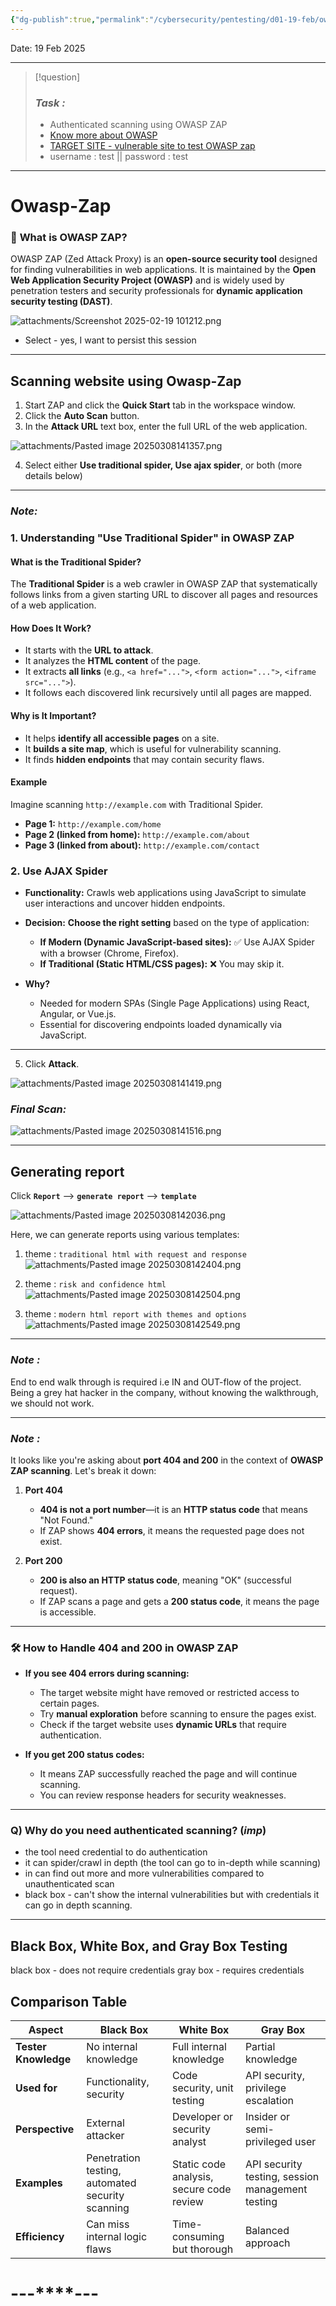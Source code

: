 ```yaml
---
{"dg-publish":true,"permalink":"/cybersecurity/pentesting/d01-19-feb/owasp-zap/"}
---
```


Date: 19 Feb 2025

---

> [!question]
> ### *Task :*
> - Authenticated scanning using OWASP ZAP
> - [Know more about OWASP](https://www.hackerone.com/knowledge-center/owasp-zap-6-key-capabilities-and-quick-tutorial)
> - [TARGET SITE - vulnerable site to test OWASP zap](http://testphp.vulnweb.com/)
> - username : test || password : test


---
# **Owasp-Zap**

### 🔐 **What is OWASP ZAP?**

OWASP ZAP (Zed Attack Proxy) is an **open-source security tool** designed for finding vulnerabilities in web applications. It is maintained by the **Open Web Application Security Project (OWASP)** and is widely used by penetration testers and security professionals for **dynamic application security testing (DAST)**.


![attachments/Screenshot 2025-02-19 101212.png](/img/user/Cybersecurity/attachments/Screenshot%202025-02-19%20101212.png)

- Select - yes, I want to persist this session

---

## **Scanning website using Owasp-Zap**

1. Start ZAP and click the **Quick Start** tab in the workspace window.
2. Click the **Auto Scan** button.
3. In the **Attack URL** text box, enter the full URL of the web application.

![attachments/Pasted image 20250308141357.png](/img/user/Cybersecurity/Pentesting/attachments/Pasted%20image%2020250308141357.png)

4. Select either **Use traditional spider, Use ajax spider**, or both (more details below)
---
### *Note:*
### **1. Understanding "Use Traditional Spider" in OWASP ZAP**

#### **What is the Traditional Spider?**

The **Traditional Spider** is a web crawler in OWASP ZAP that systematically follows links from a given starting URL to discover all pages and resources of a web application.

#### **How Does It Work?**

- It starts with the **URL to attack**.
- It analyzes the **HTML content** of the page.
- It extracts **all links** (e.g., `<a href="...">`, `<form action="...">`, `<iframe src="...">`).
- It follows each discovered link recursively until all pages are mapped.

#### **Why is It Important?**

- It helps **identify all accessible pages** on a site.
- It **builds a site map**, which is useful for vulnerability scanning.
- It finds **hidden endpoints** that may contain security flaws.

#### **Example**

Imagine scanning `http://example.com` with Traditional Spider.
- **Page 1:** `http://example.com/home`
- **Page 2 (linked from home):** `http://example.com/about`    
- **Page 3 (linked from about):** `http://example.com/contact`

### **2. Use AJAX Spider**

- **Functionality:** Crawls web applications using JavaScript to simulate user interactions and uncover hidden endpoints.
    
- **Decision:** **Choose the right setting** based on the type of application:
    - **If Modern (Dynamic JavaScript-based sites):** ✅ Use AJAX Spider with a browser (Chrome, Firefox).
    - **If Traditional (Static HTML/CSS pages):** ❌ You may skip it.
        
- **Why?**
    - Needed for modern SPAs (Single Page Applications) using React, Angular, or Vue.js.
    - Essential for discovering endpoints loaded dynamically via JavaScript.
---

5. Click **Attack**.

![attachments/Pasted image 20250308141419.png](/img/user/Cybersecurity/Pentesting/attachments/Pasted%20image%2020250308141419.png)

### *Final Scan:*

![attachments/Pasted image 20250308141516.png](/img/user/Cybersecurity/Pentesting/attachments/Pasted%20image%2020250308141516.png)

---
## **Generating report**

 Click **`Report`** --> **`generate report`** --> **`template`**
 
![attachments/Pasted image 20250308142036.png](/img/user/Cybersecurity/Pentesting/attachments/Pasted%20image%2020250308142036.png)

Here, we can generate reports using various templates:
1. theme : `traditional html with request and response`
   ![attachments/Pasted image 20250308142404.png](/img/user/Cybersecurity/Pentesting/attachments/Pasted%20image%2020250308142404.png)

2. theme : `risk and confidence html`
   ![attachments/Pasted image 20250308142504.png](/img/user/Cybersecurity/Pentesting/attachments/Pasted%20image%2020250308142504.png)

3. theme : `modern html report with themes and options`
   ![attachments/Pasted image 20250308142549.png](/img/user/Cybersecurity/Pentesting/attachments/Pasted%20image%2020250308142549.png)

---
### *Note :*
End to end walk through is required i.e IN and OUT-flow of the project. Being a grey hat hacker in the company, without knowing the walkthrough, we should not work.

----
### *Note :*

It looks like you're asking about **port 404 and 200** in the context of **OWASP ZAP scanning**. Let's break it down:

1. **Port 404**
    
    - **404 is not a port number**—it is an **HTTP status code** that means "Not Found."
    - If ZAP shows **404 errors**, it means the requested page does not exist.
2. **Port 200**
    
    - **200 is also an HTTP status code**, meaning "OK" (successful request).
    - If ZAP scans a page and gets a **200 status code**, it means the page is accessible.


---

### 🛠 **How to Handle 404 and 200 in OWASP ZAP**

- **If you see 404 errors during scanning:**
    
    - The target website might have removed or restricted access to certain pages.
    - Try **manual exploration** before scanning to ensure the pages exist.
    - Check if the target website uses **dynamic URLs** that require authentication.
- **If you get 200 status codes:**
    
    - It means ZAP successfully reached the page and will continue scanning.
    - You can review response headers for security weaknesses.


---

### Q) Why do you need authenticated scanning? $(imp)$
- the tool need credential to do authentication
- it can spider/crawl in depth (the tool can go to in-depth while scanning)
- in can find out more and more vulnerabilities compared to unauthenticated scan
- black box - can't show the internal vulnerabilities but with credentials it can go in depth scanning.

---
## **Black Box, White Box, and Gray Box Testing**

black box - does not require credentials
gray box - requires credentials

## **Comparison Table**

|**Aspect**|**Black Box**|**White Box**|**Gray Box**|
|---|---|---|---|
|**Tester Knowledge**|No internal knowledge|Full internal knowledge|Partial knowledge|
|**Used for**|Functionality, security|Code security, unit testing|API security, privilege escalation|
|**Perspective**|External attacker|Developer or security analyst|Insider or semi-privileged user|
|**Examples**|Penetration testing, automated security scanning|Static code analysis, secure code review|API security testing, session management testing|
|**Efficiency**|Can miss internal logic flaws|Time-consuming but thorough|Balanced approach|

#                                    ---****---

[^1]: 
